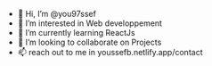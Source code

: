 - 👋 Hi, I’m @you97ssef
- 👀 I’m interested in Web developpement
- 🌱 I’m currently learning ReactJs
- 💞️ I’m looking to collaborate on Projects
- 📫 reach out to me in youssefb.netlify.app/contact

<!---
you97ssef/you97ssef is a ✨ special ✨ repository because its `README.md` (this file) appears on your GitHub profile.
You can click the Preview link to take a look at your changes.
--->
